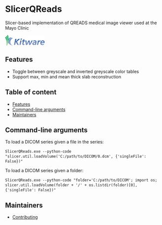 SlicerQReads
============

Slicer-based implementation of QREADS medical image viewer used at the Mayo Clinic

![SlicerQReads](Applications/SlicerQReadsApp/Resources/Images/LogoFull.png?raw=true)

## Features

* Toggle between greyscale and inverted greyscale color tables
* Support max, min and mean thick slab reconstruction

## Table of content

* [Features](#features)
* [Command-line arguments](#command-line-arguments)
* [Maintainers](#maintainers)

## Command-line arguments

To load a DICOM series given a file in the series:

```
SlicerQReads.exe --python-code "slicer.util.loadVolume('C:/path/to/DICOM/0.dcm', {'singleFile': False})"
```

To load a DICOM series given a folder:

```
SlicerQReads.exe --python-code "folder='C:/path/to/DICOM'; import os; slicer.util.loadVolume(folder + '/' + os.listdir(folder)[0], {'singleFile': False})"
```

## Maintainers

* [Contributing](CONTRIBUTING.md)
